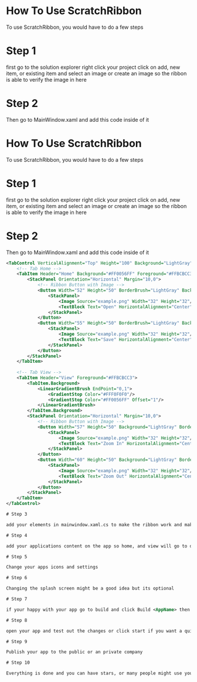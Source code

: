 ﻿# How To Use ScratchRibbon

To use ScratchRibbon, you would have to do a few steps

# Step 1

first go to the solution explorer right click your project click on add, new item, or existing item and select an image or create an image so the ribbon is able to verify the image in here

# Step 2
Then go to MainWindow.xaml and add this code inside of it



# How To Use ScratchRibbon

To use ScratchRibbon, you would have to do a few steps

# Step 1

first go to the solution explorer right click your project click on add, new item, or existing item and select an image or create an image so the ribbon is able to verify the image in here

# Step 2
Then go to MainWindow.xaml and add this code inside of it

```xml
<TabControl VerticalAlignment="Top" Height="100" Background="LightGray">
    <!-- Tab Home -->
    <TabItem Header="Home" Background="#FF0056FF" Foreground="#FFBCBCC3">
        <StackPanel Orientation="Horizontal" Margin="10,0">
            <!-- Ribbon Button with Image -->
            <Button Width="52" Height="50" BorderBrush="LightGray" Background="LightGray">
                <StackPanel>
                    <Image Source="example.png" Width="32" Height="32"/>
                    <TextBlock Text="Open" HorizontalAlignment="Center"/>
                </StackPanel>
            </Button>
            <Button Width="55" Height="50" BorderBrush="LightGray" Background="LightGray">
                <StackPanel>
                    <Image Source="example.png" Width="32" Height="32"/>
                    <TextBlock Text="Save" HorizontalAlignment="Center"/>
                </StackPanel>
            </Button>
        </StackPanel>
    </TabItem>
    
    <!-- Tab View -->
    <TabItem Header="View" Foreground="#FFBCBCC3">
        <TabItem.Background>
            <LinearGradientBrush EndPoint="0,1">
                <GradientStop Color="#FFF0F0F0"/>
                <GradientStop Color="#FF0056FF" Offset="1"/>
            </LinearGradientBrush>
        </TabItem.Background>
        <StackPanel Orientation="Horizontal" Margin="10,0">
            <!-- Ribbon Button with Image -->
            <Button Width="57" Height="50" Background="LightGray" BorderBrush="LightGray">
                <StackPanel>
                    <Image Source="example.png" Width="32" Height="32"/>
                    <TextBlock Text="Zoom In" HorizontalAlignment="Center"/>
                </StackPanel>
            </Button>
            <Button Width="60" Height="50" Background="LightGray" BorderBrush="LightGray">
                <StackPanel>
                    <Image Source="example.png" Width="32" Height="32"/>
                    <TextBlock Text="Zoom Out" HorizontalAlignment="Center"/>
                </StackPanel>
            </Button>
        </StackPanel>
    </TabItem>
</TabControl>

# Step 3

add your elements in mainwindow.xaml.cs to make the ribbon work and make sure you replace example.png to the image you imported

# Step 4

add your applications content on the app so home, and view will go to different types

# Step 5

Change your apps icons and settings

# Step 6

Changing the splash screen might be a good idea but its optional

# Step 7

if your happy with your app go to build and click Build <AppName> then its finished

# Step 8

open your app and test out the changes or click start if you want a quick run

# Step 9

Publish your app to the public or an private company

# Step 10

Everything is done and you can have stars, or many people might use your app.
